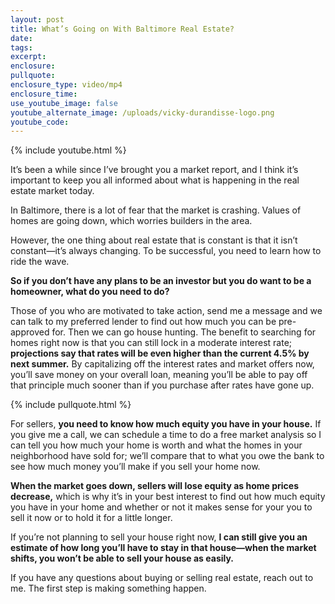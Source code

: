 ```yaml
---
layout: post
title: What’s Going on With Baltimore Real Estate?
date:
tags:
excerpt:
enclosure:
pullquote:
enclosure_type: video/mp4
enclosure_time:
use_youtube_image: false
youtube_alternate_image: /uploads/vicky-durandisse-logo.png
youtube_code:
---
```


{% include youtube.html %}

It’s been a while since I’ve brought you a market report, and I think it’s important to keep you all informed about what is happening in the real estate market today.

In Baltimore, there is a lot of fear that the market is crashing. Values of homes are going down, which worries builders in the area.

However, the one thing about real estate that is constant is that it isn’t constant—it’s always changing. To be successful, you need to learn how to ride the wave.&nbsp;

**So if you don’t have any plans to be an investor but you do want to be a homeowner, what do you need to do?**

Those of you who are motivated to take action, send me a message and we can talk to my preferred lender to find out how much you can be pre-approved for. Then we can go house hunting. The benefit to searching for homes right now is that you can still lock in a moderate interest rate; **projections say that rates will be even higher than the current 4.5% by next summer.** By capitalizing off the interest rates and market offers now, you’ll save money on your overall loan, meaning you’ll be able to pay off that principle much sooner than if you purchase after rates have gone up.

{% include pullquote.html %}

For sellers, **you need to know how much equity you have in your house.** If you give me a call, we can schedule a time to do a free market analysis so I can tell you how much your home is worth and what the homes in your neighborhood have sold for; we’ll compare that to what you owe the bank to see how much money you’ll make if you sell your home now.

**When the market goes down, sellers will lose equity as home prices decrease,** which is why it’s in your best interest to find out how much equity you have in your home and whether or not it makes sense for your you to sell it now or to hold it for a little longer.

If you’re not planning to sell your house right now, **I can still give you an estimate of how long you’ll have to stay in that house—when the market shifts, you won’t be able to sell your house as easily.**

If you have any questions about buying or selling real estate, reach out to me. The first step is making something happen.